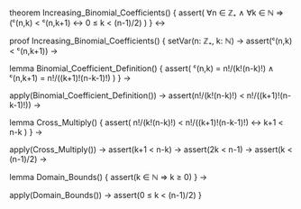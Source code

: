 theorem Increasing_Binomial_Coefficients() {
  assert(
    ∀n ∈ ℤ₊ ∧ ∀k ∈ ℕ ⇒
    (ᶜ(n,k) < ᶜ(n,k+1) ↔ 0 ≤ k < (n-1)/2)
  )
} ↔

proof Increasing_Binomial_Coefficients() {
  setVar(n: ℤ₊, k: ℕ) →
  assert(ᶜ(n,k) < ᶜ(n,k+1)) →
  
  lemma Binomial_Coefficient_Definition() {
    assert(
      ᶜ(n,k) = n!/(k!(n-k)!) ∧
      ᶜ(n,k+1) = n!/((k+1)!(n-k-1)!)
    )
  } →
  
  apply(Binomial_Coefficient_Definition()) →
  assert(n!/(k!(n-k)!) < n!/((k+1)!(n-k-1)!)) →
  
  lemma Cross_Multiply() {
    assert(
      n!/(k!(n-k)!) < n!/((k+1)!(n-k-1)!) ↔
      k+1 < n-k
    )
  } →
  
  apply(Cross_Multiply()) →
  assert(k+1 < n-k) →
  assert(2k < n-1) →
  assert(k < (n-1)/2) →
  
  lemma Domain_Bounds() {
    assert(k ∈ ℕ ⇒ k ≥ 0)
  } →
  
  apply(Domain_Bounds()) →
  assert(0 ≤ k < (n-1)/2)
}